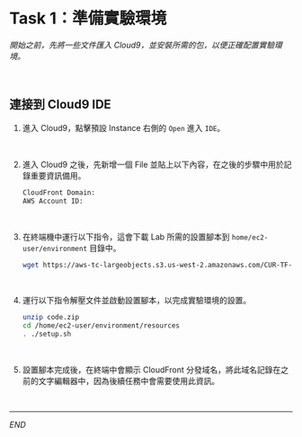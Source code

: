 # Task 1：準備實驗環境

_開始之前，先將一些文件匯入 Cloud9，並安裝所需的包，以便正確配置實驗環境。_

<br>

## 連接到 Cloud9 IDE

1. 進入 Cloud9，點擊預設 Instance 右側的 `Open` 進入 `IDE`。

<br>

2. 進入 Cloud9 之後，先新增一個 File 並貼上以下內容，在之後的步驟中用於記錄重要資訊備用。

    ```bash
    CloudFront Domain:
    AWS Account ID:
    ```

<br>

3. 在終端機中運行以下指令，這會下載 Lab 所需的設置腳本到 `home/ec2-user/environment` 目錄中。

    ```bash
    wget https://aws-tc-largeobjects.s3.us-west-2.amazonaws.com/CUR-TF-100-EDBLDR-1-107430/03-lab-step/code.zip -P /home/ec2-user/environment
    ```

<br>

4. 運行以下指令解壓文件並啟動設置腳本，以完成實驗環境的設置。

    ```bash
    unzip code.zip
    cd /home/ec2-user/environment/resources
    . ./setup.sh
    ```

<br>

5. 設置腳本完成後，在終端中會顯示 CloudFront 分發域名，將此域名記錄在之前的文字編輯器中，因為後續任務中會需要使用此資訊。

<br>

___

_END_